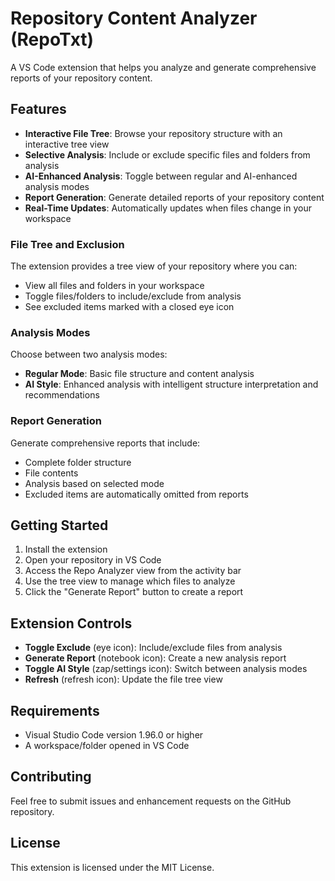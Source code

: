 # Repository Content Analyzer (RepoTxt)

A VS Code extension that helps you analyze and generate comprehensive reports of your repository content.

## Features

- **Interactive File Tree**: Browse your repository structure with an interactive tree view
- **Selective Analysis**: Include or exclude specific files and folders from analysis
- **AI-Enhanced Analysis**: Toggle between regular and AI-enhanced analysis modes
- **Report Generation**: Generate detailed reports of your repository content
- **Real-Time Updates**: Automatically updates when files change in your workspace

### File Tree and Exclusion
The extension provides a tree view of your repository where you can:
- View all files and folders in your workspace
- Toggle files/folders to include/exclude from analysis
- See excluded items marked with a closed eye icon

### Analysis Modes
Choose between two analysis modes:
- **Regular Mode**: Basic file structure and content analysis
- **AI Style**: Enhanced analysis with intelligent structure interpretation and recommendations

### Report Generation
Generate comprehensive reports that include:
- Complete folder structure
- File contents
- Analysis based on selected mode
- Excluded items are automatically omitted from reports

## Getting Started

1. Install the extension
2. Open your repository in VS Code
3. Access the Repo Analyzer view from the activity bar
4. Use the tree view to manage which files to analyze
5. Click the "Generate Report" button to create a report

## Extension Controls

- **Toggle Exclude** (eye icon): Include/exclude files from analysis
- **Generate Report** (notebook icon): Create a new analysis report
- **Toggle AI Style** (zap/settings icon): Switch between analysis modes
- **Refresh** (refresh icon): Update the file tree view

## Requirements

- Visual Studio Code version 1.96.0 or higher
- A workspace/folder opened in VS Code

## Contributing

Feel free to submit issues and enhancement requests on the GitHub repository.

## License

This extension is licensed under the MIT License.

